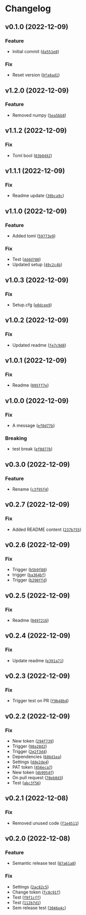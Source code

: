 # Changelog

<!--next-version-placeholder-->

## v0.1.0 (2022-12-09)
### Feature
* Initial commit ([`da551e8`](https://github.com/jonathanvanleeuwen/lib_template/commit/da551e88a181233586df792ae98a77766aee5da0))

### Fix
* Reset version ([`9fa9ad1`](https://github.com/jonathanvanleeuwen/lib_template/commit/9fa9ad1c7b4985853a63f7c0b8d60724888bfd98))

## v1.2.0 (2022-12-09)
### Feature
* Removed numpy ([`5ea5bb8`](https://github.com/jonathanvanleeuwen/lib_template/commit/5ea5bb8073a09580558b60136ae5330ce73a0352))

## v1.1.2 (2022-12-09)
### Fix
* Toml bool ([`03b0492`](https://github.com/jonathanvanleeuwen/lib_template/commit/03b0492878fbecc74a0cf3cb036f15f74efa0694))

## v1.1.1 (2022-12-09)
### Fix
* Readme update ([`39bca9c`](https://github.com/jonathanvanleeuwen/lib_template/commit/39bca9c33f017c08d30abcf6fb1a29e37dc6708f))

## v1.1.0 (2022-12-09)
### Feature
* Added toml ([`59773e9`](https://github.com/jonathanvanleeuwen/lib_template/commit/59773e946f45423ad3f38c0fb35616a5afa7d49a))

### Fix
* Test ([`4ddd780`](https://github.com/jonathanvanleeuwen/lib_template/commit/4ddd780a336b3a7395ec395cee94468c3067bea9))
* Updated setup ([`49c2c4b`](https://github.com/jonathanvanleeuwen/lib_template/commit/49c2c4b65bd994fcdc41501cfeb89175ada46df2))

## v1.0.3 (2022-12-09)
### Fix
* Setup.cfg ([`e0dcee9`](https://github.com/jonathanvanleeuwen/lib_template/commit/e0dcee9bab8e5507d473d315ea16a24fd23ea2bd))

## v1.0.2 (2022-12-09)
### Fix
* Updated readme ([`fe7c9d8`](https://github.com/jonathanvanleeuwen/lib_template/commit/fe7c9d8bbb0a8a08f73055e73aa174d0915b85aa))

## v1.0.1 (2022-12-09)
### Fix
* Readme ([`095ff7e`](https://github.com/jonathanvanleeuwen/actions_test/commit/095ff7e1ae9ee3a914a2d1e611f77ded95b40440))

## v1.0.0 (2022-12-09)
### Fix
* A message ([`ef0d77b`](https://github.com/jonathanvanleeuwen/actions_test/commit/ef0d77b0cba7e68835b3e7b3143a344fe3303df8))

### Breaking
* test break  ([`ef0d77b`](https://github.com/jonathanvanleeuwen/actions_test/commit/ef0d77b0cba7e68835b3e7b3143a344fe3303df8))

## v0.3.0 (2022-12-09)
### Feature
* Rename ([`c3f95f4`](https://github.com/jonathanvanleeuwen/actions_test/commit/c3f95f497299ba0afffd058f26c07309a71d6978))

## v0.2.7 (2022-12-09)
### Fix
* Added README content ([`237b755`](https://github.com/jonathanvanleeuwen/actions_test/commit/237b75506c2a410c4d191bf16a702b878ea41157))

## v0.2.6 (2022-12-09)
### Fix
* Trigger ([`b5b9f88`](https://github.com/jonathanvanleeuwen/actions_test/commit/b5b9f88cfff71555244bbccd6ec7617d7d5544bf))
*  trigger ([`ba364bf`](https://github.com/jonathanvanleeuwen/actions_test/commit/ba364bfd775627229c13514654a150bf67990f6e))
* Trigger ([`b290ffd`](https://github.com/jonathanvanleeuwen/actions_test/commit/b290ffd061939052e62113ad8e62415cfdb15702))

## v0.2.5 (2022-12-09)
### Fix
* Readme ([`0497216`](https://github.com/jonathanvanleeuwen/actions_test/commit/0497216374463448ffa15adfac6be7270a9eaaef))

## v0.2.4 (2022-12-09)
### Fix
* Update readme ([`e391a71`](https://github.com/jonathanvanleeuwen/actions_test/commit/e391a718554c1d4a2722488a9a0b1e2bdc22a8f3))

## v0.2.3 (2022-12-09)
### Fix
* Trigger test on PR ([`f9b48b4`](https://github.com/jonathanvanleeuwen/actions_test/commit/f9b48b4a9e0e65bde14437d33944bef678990881))

## v0.2.2 (2022-12-09)
### Fix
* New token ([`294f739`](https://github.com/jonathanvanleeuwen/actions_test/commit/294f739375e990a516b763e9a1bb7599fae9d4de))
* Trigger ([`98a28d2`](https://github.com/jonathanvanleeuwen/actions_test/commit/98a28d275b0e4533e449c16045e036016bc069cf))
* Trigger ([`2e2f3d4`](https://github.com/jonathanvanleeuwen/actions_test/commit/2e2f3d4c2244b8d7012f79f33d76356fb3649ec6))
* Dependencies ([`686d1ea`](https://github.com/jonathanvanleeuwen/actions_test/commit/686d1ea423dc0871a6575dccab2d7799750be9c9))
* Settings ([`dde2de4`](https://github.com/jonathanvanleeuwen/actions_test/commit/dde2de4be11812c7060393431f2b2a9f48a8006e))
* PAT token ([`456eca7`](https://github.com/jonathanvanleeuwen/actions_test/commit/456eca7f82f06f18f3b5bef98dfc23416f660c51))
* New token ([`4b9954f`](https://github.com/jonathanvanleeuwen/actions_test/commit/4b9954fa91ed17dfb2c7efe416a068bb6c6f548f))
* On pull request ([`70eb8d3`](https://github.com/jonathanvanleeuwen/actions_test/commit/70eb8d393a0ec9f5c6da5efbacfb946b57ec30b9))
* Test ([`abc3f56`](https://github.com/jonathanvanleeuwen/actions_test/commit/abc3f56a4ad9b29856f480efcab6468ac4f71227))

## v0.2.1 (2022-12-08)
### Fix
* Removed unused code ([`f1e4511`](https://github.com/jonathanvanleeuwen/actions_test/commit/f1e4511e3f1cdf976765437d8b7009fc2f849d09))

## v0.2.0 (2022-12-08)
### Feature
* Semantic release test ([`87a61a8`](https://github.com/jonathanvanleeuwen/actions_test/commit/87a61a84d244cf697c2dd78e95ad72a6a32ba1d0))

### Fix
* Settings ([`2ac82c5`](https://github.com/jonathanvanleeuwen/actions_test/commit/2ac82c5e326d82dc42caf14c7d1cd38b38d4073c))
* Change token ([`fc8c91f`](https://github.com/jonathanvanleeuwen/actions_test/commit/fc8c91ff11af83ee25204dab6dae018b203a809d))
* Test ([`f9f1cff`](https://github.com/jonathanvanleeuwen/actions_test/commit/f9f1cff97f8c3a25fea9140f312ee827114bf97a))
* Test ([`112b7d1`](https://github.com/jonathanvanleeuwen/actions_test/commit/112b7d17e60c47e67e30787074d3072bf9375cca))
* Sem release test ([`3046e4c`](https://github.com/jonathanvanleeuwen/actions_test/commit/3046e4c81896f70ab23cf08c55f20364e6ae68ea))

